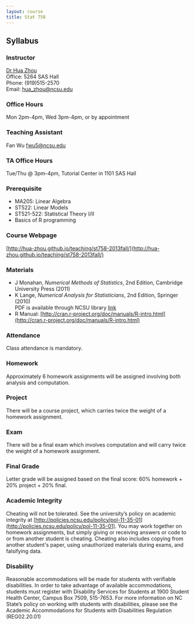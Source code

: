 ```yaml
---
layout: course
title: Stat 758
---
```


## Syllabus

### Instructor

[Dr Hua Zhou](http://hua-zhou.github.io/)  
Office: 5264 SAS Hall  
Phone: (919)515-2570  
Email: <hua_zhou@ncsu.edu>  

### Office Hours

Mon 2pm-4pm, Wed 3pm-4pm, or by appointment

### Teaching Assistant

Fan Wu <fwu5@ncsu.edu>

### TA Office Hours

Tue/Thu @ 3pm-4pm, Tutorial Center in 1101 SAS Hall

### Prerequisite

* MA205: Linear Algebra
* ST522: Linear Models 
* ST521-522: Statistical Theory I/II
* Basics of R programming

### Course Webpage

[http://hua-zhou.github.io/teaching/st758-2013fall/](http://hua-zhou.github.io/teaching/st758-2013fall/)

### Materials

* J Monahan, _Numerical Methods of Statistics_, 2nd Edition, Cambridge University Press (2011)
* K Lange, _Numerical Analysis for Statisticians_, 2nd Edition, Springer (2010)  
PDF is available through NCSU library [link](http://catalog.lib.ncsu.edu/record/NCSU2410898)
* R Manual: [http://cran.r-project.org/doc/manuals/R-intro.html](http://cran.r-project.org/doc/manuals/R-intro.html)

### Attendance

Class attendance is mandatory.

### Homework

Approximately 6 homework assignments will be assigned involving both analysis and computation. 

### Project

There will be a course project, which carries twice the weight of a homework assignment.

### Exam

There will be a final exam which involves computation and will carry twice the weight of a homework assignment.

### Final Grade

Letter grade will be assigned based on the final score: 60% homework + 20% project + 20% final.

### Academic Integrity

Cheating will not be tolerated. See the university’s policy on academic integrity at [http://policies.ncsu.edu/policy/pol-11-35-01](http://policies.ncsu.edu/policy/pol-11-35-01). You may work together on homework assignments, but simply giving or receiving answers or code to or from another student is cheating. Cheating also includes copying from another student's paper, using unauthorized materials during exams, and falsifying data.

### Disability

Reasonable accommodations will be made for students with verifiable disabilities. In order to take advantage of available accommodations, students must register with Disability Services for Students at 1900 Student Health Center, Campus Box 7509, 515-7653. For more information on NC State’s policy on working with students with disabilities, please see the Academic Accommodations for Students with Disabilities Regulation (REG02.20.01)